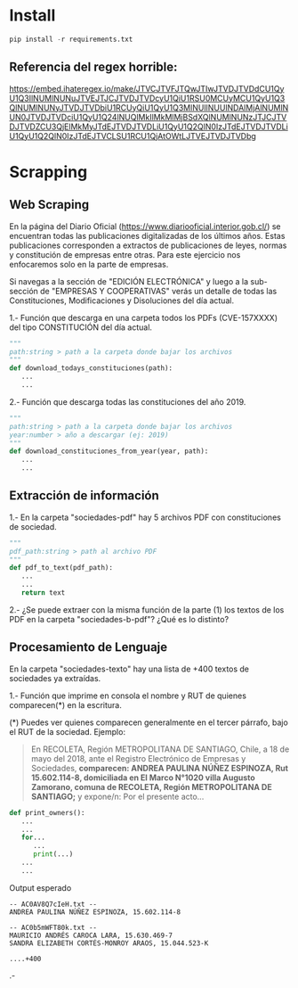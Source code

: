 # Install
```python
pip install -r requirements.txt
```

## Referencia del regex horrible: 

https://embed.ihateregex.io/make/JTVCJTVFJTQwJTIwJTVDJTVDdCU1QyU1Q3IlNUMlNUNuJTVEJTJCJTVDJTVDcyU1QiU1RSU0MCUyMCU1QyU1Q3QlNUMlNUNyJTVDJTVDbiU1RCUyQiU1QyU1Q3MlNUIlNUUlNDAlMjAlNUMlNUN0JTVDJTVDciU1QyU1Q24lNUQlMkIlMkMlMjBSdXQlNUMlNUNzJTJCJTVDJTVDZCU3QjElMkMyJTdEJTVDJTVDLiU1QyU1Q2QlN0IzJTdEJTVDJTVDLiU1QyU1Q2QlN0IzJTdEJTVCLSU1RCU1QjAtOWtLJTVEJTVDJTVDbg

# Scrapping

## Web Scraping

En la página del Diario Oficial (https://www.diariooficial.interior.gob.cl/) se encuentran todas las publicaciones digitalizadas de los últimos años. Estas publicaciones corresponden a extractos de publicaciones de leyes, normas y constitución de empresas entre otras. Para este ejercicio nos enfocaremos solo en la parte de empresas.

Si navegas a la sección de "EDICIÓN ELECTRÓNICA" y luego a la sub-sección de "EMPRESAS Y COOPERATIVAS" verás un detalle de todas las Constituciones, Modificaciones y Disoluciones del día actual.

1.- Función que descarga en una carpeta todos los PDFs (CVE-157XXXX) del tipo CONSTITUCIÓN del día actual.

```python
"""
path:string > path a la carpeta donde bajar los archivos
"""
def download_todays_constituciones(path):
   ...
   ...
```

2.- Función que descarga todas las constituciones del año 2019.

```python
"""
path:string > path a la carpeta donde bajar los archivos
year:number > año a descargar (ej: 2019)
"""
def download_constituciones_from_year(year, path):
   ...
   ...
```

## Extracción de información

1.- En la carpeta "sociedades-pdf" hay 5 archivos PDF con constituciones de sociedad.

```python
"""
pdf_path:string > path al archivo PDF
"""
def pdf_to_text(pdf_path):
   ...
   ...
   return text
```

2.- ¿Se puede extraer con la misma función de la parte (1) los textos de los PDF en la carpeta "sociedades-b-pdf"? ¿Qué es lo distinto?

## Procesamiento de Lenguaje

En la carpeta "sociedades-texto" hay una lista de +400 textos de sociedades ya extraídas.

1.- Función que imprime en consola el nombre y RUT de quienes comparecen(\*) en la escritura.

(\*) Puedes ver quienes comparecen generalmente en el tercer párrafo, bajo el RUT de la sociedad. Ejemplo:

> En RECOLETA, Región METROPOLITANA DE SANTIAGO, Chile, a 18 de mayo del 2018, ante el Registro Electrónico de Empresas y Sociedades, **comparecen: ANDREA PAULINA NÚÑEZ ESPINOZA, Rut 15.602.114-8, domiciliada en El Marco N°1020 villa Augusto Zamorano, comuna de RECOLETA, Región METROPOLITANA DE SANTIAGO;** y expone/n: Por el presente acto...

```python
def print_owners():
   ...
   ...
   for...
      ...
      print(...)
   ...
   ...
```

Output esperado

```
-- AC0AV8Q7cIeH.txt --
ANDREA PAULINA NÚÑEZ ESPINOZA, 15.602.114-8

-- AC0b5mWFT80k.txt --
MAURICIO ANDRÉS CAROCA LARA, 15.630.469-7
SANDRA ELIZABETH CORTÉS-MONROY ARAOS, 15.044.523-K

....+400
```
.-
